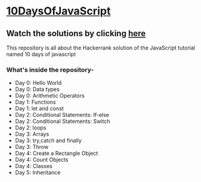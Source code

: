# [10DaysOfJavaScript](https://vishalps2606.github.io/10DaysOfJavaScript/)
## Watch the solutions by clicking [here](https://vishalps2606.github.io/10DaysOfJavaScript/)

This repository is all about the Hackerrank solution of the JavaScript tutorial named 10 days of javascript

### What's inside the repository-
 - Day 0: Hello World
 - Day 0: Data types
 - Day 0: Arithmetic Operators
 - Day 1: Functions
 - Day 1: let and const
 - Day 2: Conditional Statements: If-else
 - Day 2: Conditional Statements: Switch
 - Day 2: loops
 - Day 3: Arrays
 - Day 3: try,catch and finally
 - Day 3: Throw
 - Day 4: Create a Rectangle Object
 - Day 4: Count Objects
 - Day 4: Classes
 - Day 5: Inheritance

